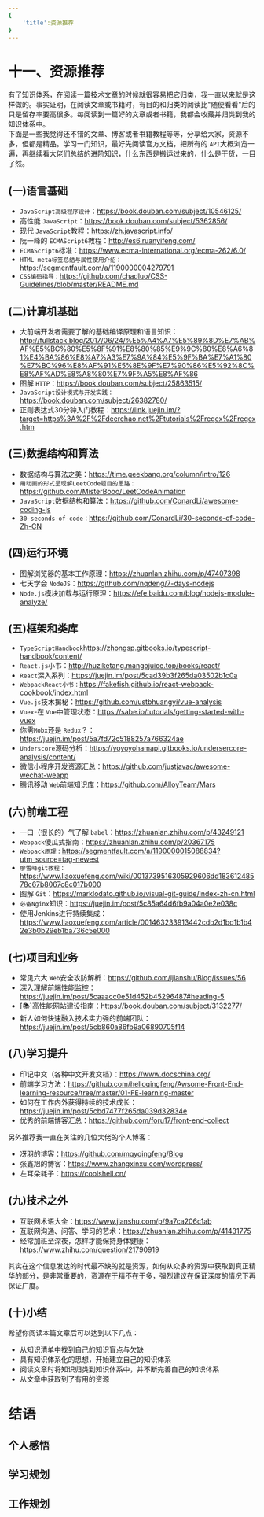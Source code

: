 ```yaml
---
{
    'title':资源推荐
}
---
```

# 十一、资源推荐
有了知识体系，在阅读一篇技术文章的时候就很容易把它归类，我一直以来就是这样做的。事实证明，在阅读文章或书籍时，有目的和归类的阅读比"随便看看"后的只是留存率要高很多。每阅读到一篇好的文章或者书籍，我都会收藏并归类到我的知识体系中。<br />下面是一些我觉得还不错的文章、博客或者书籍教程等等，分享给大家，资源不多，但都是精品。学习一门知识，最好先阅读官方文档，把所有的 `API`大概浏览一遍，再继续看大佬们总结的进阶知识，什么东西是搬运过来的，什么是干货，一目了然。
<a name="BpRV7"></a>
## (一)语言基础

- `JavaScript高级程序设计`：https://book.douban.com/subject/10546125/<br />
- 高性能 `JavaScript`：https://book.douban.com/subject/5362856/<br />
- 现代 `JavaScript`教程：https://zh.javascript.info/<br />
- 阮一峰的 `ECMAScript6`教程：http://es6.ruanyifeng.com/<br />
- `ECMAScript6`标准：https://www.ecma-international.org/ecma-262/6.0/<br />
- `HTML meta标签总结与属性使用介绍：`https://segmentfault.com/a/1190000004279791<br />
- `CSS编码指导：`https://github.com/chadluo/CSS-Guidelines/blob/master/README.md<br />
<a name="3vMzD"></a>
## (二)计算机基础

- 大前端开发者需要了解的基础编译原理和语言知识：http://fullstack.blog/2017/06/24/%E5%A4%A7%E5%89%8D%E7%AB%AF%E5%BC%80%E5%8F%91%E8%80%85%E9%9C%80%E8%A6%81%E4%BA%86%E8%A7%A3%E7%9A%84%E5%9F%BA%E7%A1%80%E7%BC%96%E8%AF%91%E5%8E%9F%E7%90%86%E5%92%8C%E8%AF%AD%E8%A8%80%E7%9F%A5%E8%AF%86<br />
- 图解 `HTTP`：https://book.douban.com/subject/25863515/<br />
- `JavaScript设计模式与开发实践：`https://book.douban.com/subject/26382780/<br />
- 正则表达式30分钟入门教程：https://link.juejin.im/?target=https%3A%2F%2Fdeerchao.net%2Ftutorials%2Fregex%2Fregex.htm<br />
<a name="ifLEk"></a>
## (三)数据结构和算法

- 数据结构与算法之美：https://time.geekbang.org/column/intro/126<br />
- `用动画的形式呈现解LeetCode题目的思路：`https://github.com/MisterBooo/LeetCodeAnimation<br />
- `JavaScript`数据结构和算法：https://github.com/ConardLi/awesome-coding-js<br />
- `30-seconds-of-code：`https://github.com/ConardLi/30-seconds-of-code-Zh-CN<br />
<a name="EQSBx"></a>
## (四)运行环境

- 图解浏览器的基本工作原理：https://zhuanlan.zhihu.com/p/47407398<br />
- 七天学会 `NodeJS`：https://github.com/nqdeng/7-days-nodejs<br />
- `Node.js`模块加载与运行原理：https://efe.baidu.com/blog/nodejs-module-analyze/<br />
<a name="KZ9L9"></a>
## (五)框架和类库

- `TypeScriptHandbook`https://zhongsp.gitbooks.io/typescript-handbook/content/<br />
- `React.js`小书：http://huziketang.mangojuice.top/books/react/<br />
- `React`深入系列：https://juejin.im/post/5cad39b3f265da03502b1c0a<br />
- `WebpackReact小书：`https://fakefish.github.io/react-webpack-cookbook/index.html<br />
- `Vue.js`技术揭秘：https://github.com/ustbhuangyi/vue-analysis<br />
- `Vuex`-在 `Vue`中管理状态：https://sabe.io/tutorials/getting-started-with-vuex<br />
- 你需`Mobx`还是 `Redux`？：https://juejin.im/post/5a7fd72c5188257a766324ae<br />
- `Underscore`源码分析：https://yoyoyohamapi.gitbooks.io/undersercore-analysis/content/<br />
- 微信小程序开发资源汇总：https://github.com/justjavac/awesome-wechat-weapp<br />
- 腾讯移动 `Web`前端知识库：https://github.com/AlloyTeam/Mars<br />
<a name="icTuK"></a>
## (六)前端工程

- 一口（很长的）气了解 `babel`：https://zhuanlan.zhihu.com/p/43249121<br />
- `Webpack`傻瓜式指南：https://zhuanlan.zhihu.com/p/20367175<br />
- `Webpack原理：`https://segmentfault.com/a/1190000015088834?utm_source=tag-newest<br />
- `廖雪峰git教程：`https://www.liaoxuefeng.com/wiki/0013739516305929606dd18361248578c67b8067c8c017b000<br />
- 图解 `Git`：https://marklodato.github.io/visual-git-guide/index-zh-cn.html<br />
- `必备Nginx`知识：https://juejin.im/post/5c85a64d6fb9a04a0e2e038c<br />
- 使用Jenkins进行持续集成：https://www.liaoxuefeng.com/article/001463233913442cdb2d1bd1b1b42e3b0b29eb1ba736c5e000<br />
<a name="L88Xz"></a>
## (七)项目和业务

- 常见六大 `Web`安全攻防解析：https://github.com/ljianshu/Blog/issues/56<br />
- 深入理解前端性能监控：https://juejin.im/post/5caaacc0e51d452b45296487#heading-5<br />
- [📚]高性能网站建设指南：https://book.douban.com/subject/3132277/<br />
- 新人如何快速融入技术实力强的前端团队：https://juejin.im/post/5cb860a86fb9a06890705f14<br />
<a name="YiPKa"></a>
## (八)学习提升

- 印记中文（各种中文开发文档）：https://www.docschina.org/<br />
- 前端学习方法：https://github.com/helloqingfeng/Awsome-Front-End-learning-resource/tree/master/01-FE-learning-master<br />
- 如何在工作内外获得持续的技术成长：https://juejin.im/post/5cbd7477f265da039d32834e<br />
- 优秀的前端博客汇总：https://github.com/foru17/front-end-collect<br />

另外推荐我一直在关注的几位大佬的个人博客：

- 冴羽的博客：https://github.com/mqyqingfeng/Blog<br />
- 张鑫旭的博客：https://www.zhangxinxu.com/wordpress/<br />
- 左耳朵耗子：https://coolshell.cn/<br />
<a name="ZRJL8"></a>
## (九)技术之外

- 互联网术语大全：https://www.jianshu.com/p/9a7ca206c1ab<br />
- 互联网沟通、问答、学习的艺术：https://zhuanlan.zhihu.com/p/41431775<br />
- 经常加班至深夜，怎样才能保持身体健康：https://www.zhihu.com/question/21790919<br />

其实在这个信息发达的时代最不缺的就是资源，如何从众多的资源中获取到真正精华的部分，是非常重要的，资源在于精不在于多，强烈建议在保证深度的情况下再保证广度。
<a name="LBvsE"></a>
## (十)小结
希望你阅读本篇文章后可以达到以下几点：

- 从知识清单中找到自己的知识盲点与欠缺<br />
- 具有知识体系化的思想，开始建立自己的知识体系<br />
- 阅读文章时将知识归类到知识体系中，并不断完善自己的知识体系<br />
- 从文章中获取到了有用的资源<br />

<a name="wDlf0"></a>
# 结语
<a name="0PYV7"></a>
## 个人感悟

<a name="P1wJx"></a>
## 学习规划

<a name="ha9Kp"></a>
## 工作规划
